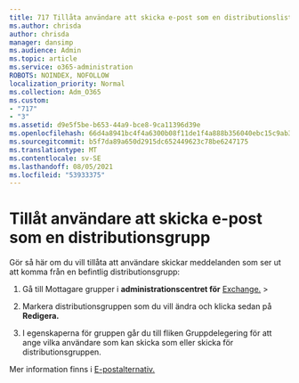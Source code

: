```yaml
---
title: 717 Tillåta användare att skicka e-post som en distributionslista
ms.author: chrisda
author: chrisda
manager: dansimp
ms.audience: Admin
ms.topic: article
ms.service: o365-administration
ROBOTS: NOINDEX, NOFOLLOW
localization_priority: Normal
ms.collection: Adm_O365
ms.custom:
- "717"
- "3"
ms.assetid: d9e5f5be-b653-44a9-bce8-9ca11396d39e
ms.openlocfilehash: 66d4a8941bc4f4a6300b08f11de1f4a888b356040ebc15c9ab37677d19da82c4
ms.sourcegitcommit: b5f7da89a650d2915dc652449623c78be6247175
ms.translationtype: MT
ms.contentlocale: sv-SE
ms.lasthandoff: 08/05/2021
ms.locfileid: "53933375"
---
```

# <a name="allow-users-to-send-email-as-a-distribution-group"></a>Tillåt användare att skicka e-post som en distributionsgrupp

Gör så här om du vill tillåta att användare skickar meddelanden som ser ut att komma från en befintlig distributionsgrupp:

1. Gå till Mottagare grupper i **administrationscentret för** [Exchange.](https://outlook.office365.com/ecp/) \> 

2. Markera distributionsgruppen som du vill ändra och klicka sedan på **Redigera.**

3. I egenskaperna för gruppen går  du till fliken Gruppdelegering för att ange vilka användare som kan skicka som eller skicka för distributionsgruppen.

Mer information finns i [E-postalternativ.](https://technet.microsoft.com/library/bb124513.aspx#groupdelegation)
